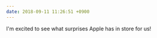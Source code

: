 ```yaml
---
date: 2018-09-11 11:26:51 +0900
---
```

I'm excited to see what surprises Apple has in store for us!
